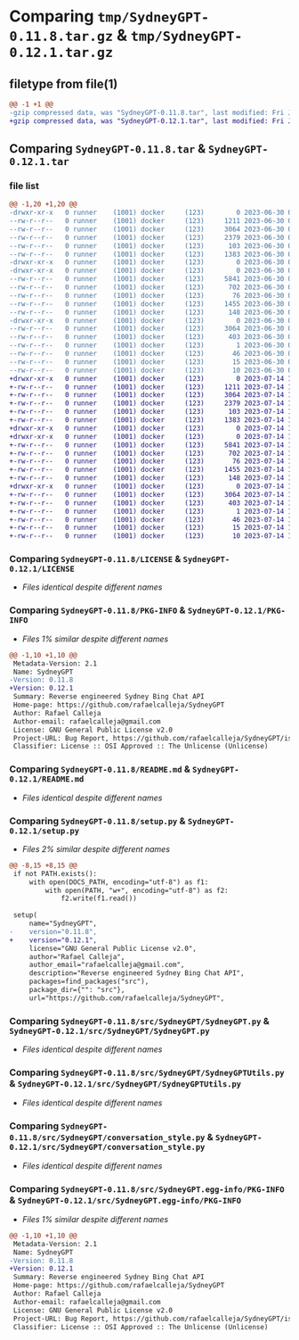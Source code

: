 # Comparing `tmp/SydneyGPT-0.11.8.tar.gz` & `tmp/SydneyGPT-0.12.1.tar.gz`

## filetype from file(1)

```diff
@@ -1 +1 @@
-gzip compressed data, was "SydneyGPT-0.11.8.tar", last modified: Fri Jun 30 07:27:09 2023, max compression
+gzip compressed data, was "SydneyGPT-0.12.1.tar", last modified: Fri Jul 14 12:02:11 2023, max compression
```

## Comparing `SydneyGPT-0.11.8.tar` & `SydneyGPT-0.12.1.tar`

### file list

```diff
@@ -1,20 +1,20 @@
-drwxr-xr-x   0 runner    (1001) docker     (123)        0 2023-06-30 07:27:09.838809 SydneyGPT-0.11.8/
--rw-r--r--   0 runner    (1001) docker     (123)     1211 2023-06-30 07:26:39.000000 SydneyGPT-0.11.8/LICENSE
--rw-r--r--   0 runner    (1001) docker     (123)     3064 2023-06-30 07:27:09.838809 SydneyGPT-0.11.8/PKG-INFO
--rw-r--r--   0 runner    (1001) docker     (123)     2379 2023-06-30 07:26:39.000000 SydneyGPT-0.11.8/README.md
--rw-r--r--   0 runner    (1001) docker     (123)      103 2023-06-30 07:27:09.838809 SydneyGPT-0.11.8/setup.cfg
--rw-r--r--   0 runner    (1001) docker     (123)     1383 2023-06-30 07:26:39.000000 SydneyGPT-0.11.8/setup.py
-drwxr-xr-x   0 runner    (1001) docker     (123)        0 2023-06-30 07:27:09.834808 SydneyGPT-0.11.8/src/
-drwxr-xr-x   0 runner    (1001) docker     (123)        0 2023-06-30 07:27:09.834808 SydneyGPT-0.11.8/src/SydneyGPT/
--rw-r--r--   0 runner    (1001) docker     (123)     5841 2023-06-30 07:26:39.000000 SydneyGPT-0.11.8/src/SydneyGPT/SydneyGPT.py
--rw-r--r--   0 runner    (1001) docker     (123)      702 2023-06-30 07:26:39.000000 SydneyGPT-0.11.8/src/SydneyGPT/SydneyGPTUtils.py
--rw-r--r--   0 runner    (1001) docker     (123)       76 2023-06-30 07:26:39.000000 SydneyGPT-0.11.8/src/SydneyGPT/__init__.py
--rw-r--r--   0 runner    (1001) docker     (123)     1455 2023-06-30 07:26:39.000000 SydneyGPT-0.11.8/src/SydneyGPT/conversation_style.py
--rw-r--r--   0 runner    (1001) docker     (123)      148 2023-06-30 07:26:39.000000 SydneyGPT-0.11.8/src/SydneyGPT/main.py
-drwxr-xr-x   0 runner    (1001) docker     (123)        0 2023-06-30 07:27:09.838809 SydneyGPT-0.11.8/src/SydneyGPT.egg-info/
--rw-r--r--   0 runner    (1001) docker     (123)     3064 2023-06-30 07:27:09.000000 SydneyGPT-0.11.8/src/SydneyGPT.egg-info/PKG-INFO
--rw-r--r--   0 runner    (1001) docker     (123)      403 2023-06-30 07:27:09.000000 SydneyGPT-0.11.8/src/SydneyGPT.egg-info/SOURCES.txt
--rw-r--r--   0 runner    (1001) docker     (123)        1 2023-06-30 07:27:09.000000 SydneyGPT-0.11.8/src/SydneyGPT.egg-info/dependency_links.txt
--rw-r--r--   0 runner    (1001) docker     (123)       46 2023-06-30 07:27:09.000000 SydneyGPT-0.11.8/src/SydneyGPT.egg-info/entry_points.txt
--rw-r--r--   0 runner    (1001) docker     (123)       15 2023-06-30 07:27:09.000000 SydneyGPT-0.11.8/src/SydneyGPT.egg-info/requires.txt
--rw-r--r--   0 runner    (1001) docker     (123)       10 2023-06-30 07:27:09.000000 SydneyGPT-0.11.8/src/SydneyGPT.egg-info/top_level.txt
+drwxr-xr-x   0 runner    (1001) docker     (123)        0 2023-07-14 12:02:11.762046 SydneyGPT-0.12.1/
+-rw-r--r--   0 runner    (1001) docker     (123)     1211 2023-07-14 12:01:35.000000 SydneyGPT-0.12.1/LICENSE
+-rw-r--r--   0 runner    (1001) docker     (123)     3064 2023-07-14 12:02:11.762046 SydneyGPT-0.12.1/PKG-INFO
+-rw-r--r--   0 runner    (1001) docker     (123)     2379 2023-07-14 12:01:35.000000 SydneyGPT-0.12.1/README.md
+-rw-r--r--   0 runner    (1001) docker     (123)      103 2023-07-14 12:02:11.762046 SydneyGPT-0.12.1/setup.cfg
+-rw-r--r--   0 runner    (1001) docker     (123)     1383 2023-07-14 12:01:35.000000 SydneyGPT-0.12.1/setup.py
+drwxr-xr-x   0 runner    (1001) docker     (123)        0 2023-07-14 12:02:11.762046 SydneyGPT-0.12.1/src/
+drwxr-xr-x   0 runner    (1001) docker     (123)        0 2023-07-14 12:02:11.762046 SydneyGPT-0.12.1/src/SydneyGPT/
+-rw-r--r--   0 runner    (1001) docker     (123)     5841 2023-07-14 12:01:35.000000 SydneyGPT-0.12.1/src/SydneyGPT/SydneyGPT.py
+-rw-r--r--   0 runner    (1001) docker     (123)      702 2023-07-14 12:01:35.000000 SydneyGPT-0.12.1/src/SydneyGPT/SydneyGPTUtils.py
+-rw-r--r--   0 runner    (1001) docker     (123)       76 2023-07-14 12:01:35.000000 SydneyGPT-0.12.1/src/SydneyGPT/__init__.py
+-rw-r--r--   0 runner    (1001) docker     (123)     1455 2023-07-14 12:01:35.000000 SydneyGPT-0.12.1/src/SydneyGPT/conversation_style.py
+-rw-r--r--   0 runner    (1001) docker     (123)      148 2023-07-14 12:01:35.000000 SydneyGPT-0.12.1/src/SydneyGPT/main.py
+drwxr-xr-x   0 runner    (1001) docker     (123)        0 2023-07-14 12:02:11.762046 SydneyGPT-0.12.1/src/SydneyGPT.egg-info/
+-rw-r--r--   0 runner    (1001) docker     (123)     3064 2023-07-14 12:02:11.000000 SydneyGPT-0.12.1/src/SydneyGPT.egg-info/PKG-INFO
+-rw-r--r--   0 runner    (1001) docker     (123)      403 2023-07-14 12:02:11.000000 SydneyGPT-0.12.1/src/SydneyGPT.egg-info/SOURCES.txt
+-rw-r--r--   0 runner    (1001) docker     (123)        1 2023-07-14 12:02:11.000000 SydneyGPT-0.12.1/src/SydneyGPT.egg-info/dependency_links.txt
+-rw-r--r--   0 runner    (1001) docker     (123)       46 2023-07-14 12:02:11.000000 SydneyGPT-0.12.1/src/SydneyGPT.egg-info/entry_points.txt
+-rw-r--r--   0 runner    (1001) docker     (123)       15 2023-07-14 12:02:11.000000 SydneyGPT-0.12.1/src/SydneyGPT.egg-info/requires.txt
+-rw-r--r--   0 runner    (1001) docker     (123)       10 2023-07-14 12:02:11.000000 SydneyGPT-0.12.1/src/SydneyGPT.egg-info/top_level.txt
```

### Comparing `SydneyGPT-0.11.8/LICENSE` & `SydneyGPT-0.12.1/LICENSE`

 * *Files identical despite different names*

### Comparing `SydneyGPT-0.11.8/PKG-INFO` & `SydneyGPT-0.12.1/PKG-INFO`

 * *Files 1% similar despite different names*

```diff
@@ -1,10 +1,10 @@
 Metadata-Version: 2.1
 Name: SydneyGPT
-Version: 0.11.8
+Version: 0.12.1
 Summary: Reverse engineered Sydney Bing Chat API
 Home-page: https://github.com/rafaelcalleja/SydneyGPT
 Author: Rafael Calleja
 Author-email: rafaelcalleja@gmail.com
 License: GNU General Public License v2.0
 Project-URL: Bug Report, https://github.com/rafaelcalleja/SydneyGPT/issues/new
 Classifier: License :: OSI Approved :: The Unlicense (Unlicense)
```

### Comparing `SydneyGPT-0.11.8/README.md` & `SydneyGPT-0.12.1/README.md`

 * *Files identical despite different names*

### Comparing `SydneyGPT-0.11.8/setup.py` & `SydneyGPT-0.12.1/setup.py`

 * *Files 2% similar despite different names*

```diff
@@ -8,15 +8,15 @@
 if not PATH.exists():
     with open(DOCS_PATH, encoding="utf-8") as f1:
         with open(PATH, "w+", encoding="utf-8") as f2:
             f2.write(f1.read())
 
 setup(
     name="SydneyGPT",
-    version="0.11.8",
+    version="0.12.1",
     license="GNU General Public License v2.0",
     author="Rafael Calleja",
     author_email="rafaelcalleja@gmail.com",
     description="Reverse engineered Sydney Bing Chat API",
     packages=find_packages("src"),
     package_dir={"": "src"},
     url="https://github.com/rafaelcalleja/SydneyGPT",
```

### Comparing `SydneyGPT-0.11.8/src/SydneyGPT/SydneyGPT.py` & `SydneyGPT-0.12.1/src/SydneyGPT/SydneyGPT.py`

 * *Files identical despite different names*

### Comparing `SydneyGPT-0.11.8/src/SydneyGPT/SydneyGPTUtils.py` & `SydneyGPT-0.12.1/src/SydneyGPT/SydneyGPTUtils.py`

 * *Files identical despite different names*

### Comparing `SydneyGPT-0.11.8/src/SydneyGPT/conversation_style.py` & `SydneyGPT-0.12.1/src/SydneyGPT/conversation_style.py`

 * *Files identical despite different names*

### Comparing `SydneyGPT-0.11.8/src/SydneyGPT.egg-info/PKG-INFO` & `SydneyGPT-0.12.1/src/SydneyGPT.egg-info/PKG-INFO`

 * *Files 1% similar despite different names*

```diff
@@ -1,10 +1,10 @@
 Metadata-Version: 2.1
 Name: SydneyGPT
-Version: 0.11.8
+Version: 0.12.1
 Summary: Reverse engineered Sydney Bing Chat API
 Home-page: https://github.com/rafaelcalleja/SydneyGPT
 Author: Rafael Calleja
 Author-email: rafaelcalleja@gmail.com
 License: GNU General Public License v2.0
 Project-URL: Bug Report, https://github.com/rafaelcalleja/SydneyGPT/issues/new
 Classifier: License :: OSI Approved :: The Unlicense (Unlicense)
```

